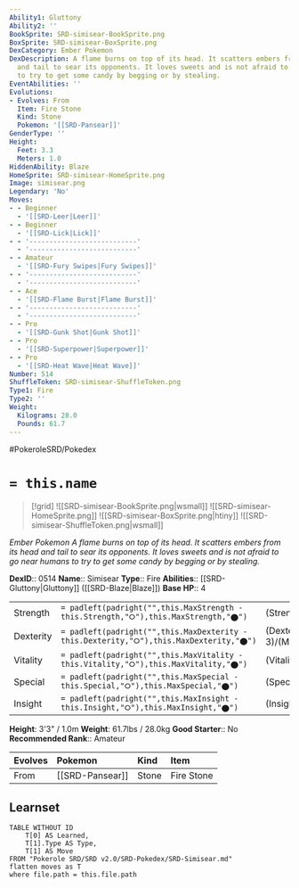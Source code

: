 ```yaml
---
Ability1: Gluttony
Ability2: ''
BookSprite: SRD-simisear-BookSprite.png
BoxSprite: SRD-simisear-BoxSprite.png
DexCategory: Ember Pokemon
DexDescription: A flame burns on top of its head. It scatters embers from its head
  and tail to sear its opponents. It loves sweets and is not afraid to go near humans
  to try to get some candy by begging or by stealing.
EventAbilities: ''
Evolutions:
- Evolves: From
  Item: Fire Stone
  Kind: Stone
  Pokemon: '[[SRD-Pansear]]'
GenderType: ''
Height:
  Feet: 3.3
  Meters: 1.0
HiddenAbility: Blaze
HomeSprite: SRD-simisear-HomeSprite.png
Image: simisear.png
Legendary: 'No'
Moves:
- - Beginner
  - '[[SRD-Leer|Leer]]'
- - Beginner
  - '[[SRD-Lick|Lick]]'
- - '---------------------------'
  - '---------------------------'
- - Amateur
  - '[[SRD-Fury Swipes|Fury Swipes]]'
- - '---------------------------'
  - '---------------------------'
- - Ace
  - '[[SRD-Flame Burst|Flame Burst]]'
- - '---------------------------'
  - '---------------------------'
- - Pro
  - '[[SRD-Gunk Shot|Gunk Shot]]'
- - Pro
  - '[[SRD-Superpower|Superpower]]'
- - Pro
  - '[[SRD-Heat Wave|Heat Wave]]'
Number: 514
ShuffleToken: SRD-simisear-ShuffleToken.png
Type1: Fire
Type2: ''
Weight:
  Kilograms: 28.0
  Pounds: 61.7
---
```


#PokeroleSRD/Pokedex

# `= this.name`

> [!grid]
> ![[SRD-simisear-BookSprite.png|wsmall]]
> ![[SRD-simisear-HomeSprite.png]]
> ![[SRD-simisear-BoxSprite.png|htiny]]
> ![[SRD-simisear-ShuffleToken.png|wsmall]]


*Ember Pokemon*
*A flame burns on top of its head. It scatters embers from its head and tail to sear its opponents. It loves sweets and is not afraid to go near humans to try to get some candy by begging or by stealing.*

**DexID**:: 0514
**Name**:: Simisear
**Type**:: Fire
**Abilities**:: [[SRD-Gluttony|Gluttony]] ([[SRD-Blaze|Blaze]])
**Base HP**:: 4

|           |                                                                                        |                                          |
| --------- | -------------------------------------------------------------------------------------- | ---------------------------------------- |
| Strength  | `= padleft(padright("",this.MaxStrength - this.Strength,"⭘"),this.MaxStrength,"⬤")`    | (Strength::3)/(MaxStrength::6)   |
| Dexterity | `= padleft(padright("",this.MaxDexterity - this.Dexterity,"⭘"),this.MaxDexterity,"⬤")` | (Dexterity:: 3)/(MaxDexterity::6) |
| Vitality  | `= padleft(padright("",this.MaxVitality - this.Vitality,"⭘"),this.MaxVitality,"⬤")`    | (Vitality::2)/(MaxVitality::4)   |
| Special   | `= padleft(padright("",this.MaxSpecial - this.Special,"⭘"),this.MaxSpecial,"⬤")`       | (Special::3)/(MaxSpecial::6)     |
| Insight   | `= padleft(padright("",this.MaxInsight - this.Insight,"⭘"),this.MaxInsight,"⬤")`       | (Insight::2)/(MaxInsight::4)     |

**Height**: 3'3" / 1.0m
**Weight**: 61.7lbs / 28.0kg
**Good Starter**:: No
**Recommended Rank**:: Amateur

| Evolves   | Pokemon         | Kind   | Item       |
|:----------|:----------------|:-------|:-----------|
| From      | [[SRD-Pansear]] | Stone  | Fire Stone |

## Learnset

```dataview
TABLE WITHOUT ID
    T[0] AS Learned,
    T[1].Type AS Type,
    T[1] AS Move
FROM "Pokerole SRD/SRD v2.0/SRD-Pokedex/SRD-Simisear.md"
flatten moves as T
where file.path = this.file.path
```
